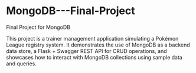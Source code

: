 # MongoDB---Final-Project
Final Project for MongoDB

This project is a trainer management application simulating a Pokémon League registry system. It demonstrates the use of MongoDB as a backend data store, a Flask + Swagger REST API for CRUD operations, and showcases how to interact with MongoDB collections using sample data and queries.

